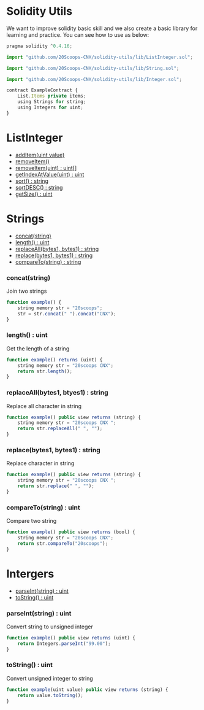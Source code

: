 # Solidity Utils

We want to improve solidity basic skill and we also create a basic library for learning and practice. You can see how to use as below:

```javascript
pragma solidity ^0.4.16;

import "github.com/20Scoops-CNX/solidity-utils/lib/ListInteger.sol";

import "github.com/20Scoops-CNX/solidity-utils/lib/String.sol";

import "github.com/20Scoops-CNX/solidity-utils/lib/Integer.sol";

contract ExampleContract {
    List.Items private items;
    using Strings for string;
    using Integers for uint;
}
```

# ListInteger
- [addItem\(uint value\)](#concat--string)
- [removeItem\()](#length--uint)
- [removeItem\(uint) : uint[]](#replaceAll--uint[])
- [getIndexAtValue\(uint) : uint](#getIndexAtValue--uint)
- [sort\() : string](#sort)
- [sortDESC\() : string](#sortDESC)
- [getSize\() : uint](#getSize--uint)

# Strings
- [concat\(string\)](#concatstring)
- [length\() : uint](#length--uint)
- [replaceAll\(bytes1, bytes1) : string](#replaceAllbytes1-btyes1--string)
- [replace\(bytes1, bytes1) : string](#replacebytes1-bytes1--string)
- [compareTo\(string) : string](#eqaul--string)

### concat(string)

Join two strings

```javascript
function example() {
    string memory str = "20scoops";
    str = str.concat(" ").concat("CNX");
}
```

### length() : uint

Get the length of a string

```javascript
function example() returns (uint) {
    string memory str = "20scoops CNX";
    return str.length();
}
```

### replaceAll(bytes1, btyes1) : string

Replace all character in string

```javascript
function example() public view returns (string) {
    string memory str = "20scoops CNX ";
    return str.replaceAll(" ", "");
}
```

### replace(bytes1, bytes1) : string

Replace character in string

```javascript
function example() public view returns (string) {
    string memory str = "20scoops CNX ";
    return str.replace(" ", "");
}
```

### compareTo(string) : uint

Compare two string

```javascript
function example() public view returns (bool) {
    string memory str = "20scoops CNX";
    return str.compareTo("20scoops");
}
```

# Intergers
- [parseInt\(string\) : uint](#parseintstring--uint)
- [toString\() : uint](#tostring--uint)

### parseInt(string) : uint 

Convert string to unsigned integer

```javascript
function example() public view returns (uint) {
    return Integers.parseInt("99.00");
}
```

### toString() : uint

Convert unsigned integer to string

```javascript
function example(uint value) public view returns (string) {
    return value.toString();
}
```